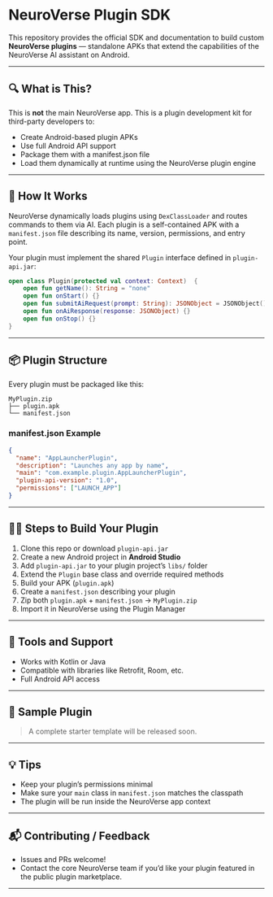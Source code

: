 # NeuroVerse Plugin SDK

This repository provides the official SDK and documentation to build custom **NeuroVerse plugins** — standalone APKs that extend the capabilities of the NeuroVerse AI assistant on Android.

---

## 🔍 What is This?
This is **not** the main NeuroVerse app. This is a plugin development kit for third-party developers to:
- Create Android-based plugin APKs
- Use full Android API support
- Package them with a manifest.json file
- Load them dynamically at runtime using the NeuroVerse plugin engine

---

## 🚀 How It Works

NeuroVerse dynamically loads plugins using `DexClassLoader` and routes commands to them via AI. Each plugin is a self-contained APK with a `manifest.json` file describing its name, version, permissions, and entry point.

Your plugin must implement the shared `Plugin` interface defined in `plugin-api.jar`:

```kotlin
open class Plugin(protected val context: Context)  {
    open fun getName(): String = "none"
    open fun onStart() {}
    open fun submitAiRequest(prompt: String): JSONObject = JSONObject()
    open fun onAiResponse(response: JSONObject) {}
    open fun onStop() {}
}
```

---

## 📦 Plugin Structure

Every plugin must be packaged like this:

```
MyPlugin.zip
├── plugin.apk
└── manifest.json
```

### manifest.json Example
```json
{
  "name": "AppLauncherPlugin",
  "description": "Launches any app by name",
  "main": "com.example.plugin.AppLauncherPlugin",
  "plugin-api-version": "1.0",
  "permissions": ["LAUNCH_APP"]
}
```

---

## 🧑‍💻 Steps to Build Your Plugin

1. Clone this repo or download `plugin-api.jar`
2. Create a new Android project in **Android Studio**
3. Add `plugin-api.jar` to your plugin project’s `libs/` folder
4. Extend the `Plugin` base class and override required methods
5. Build your APK (`plugin.apk`)
6. Create a `manifest.json` describing your plugin
7. Zip both `plugin.apk` + `manifest.json` → `MyPlugin.zip`
8. Import it in NeuroVerse using the Plugin Manager

---

## 🔧 Tools and Support
- Works with Kotlin or Java
- Compatible with libraries like Retrofit, Room, etc.
- Full Android API access

---

## 📁 Sample Plugin
> A complete starter template will be released soon.

---

## 💡 Tips
- Keep your plugin’s permissions minimal
- Make sure your `main` class in `manifest.json` matches the classpath
- The plugin will be run inside the NeuroVerse app context

---

## 📬 Contributing / Feedback
- Issues and PRs welcome!
- Contact the core NeuroVerse team if you’d like your plugin featured in the public plugin marketplace.

---
